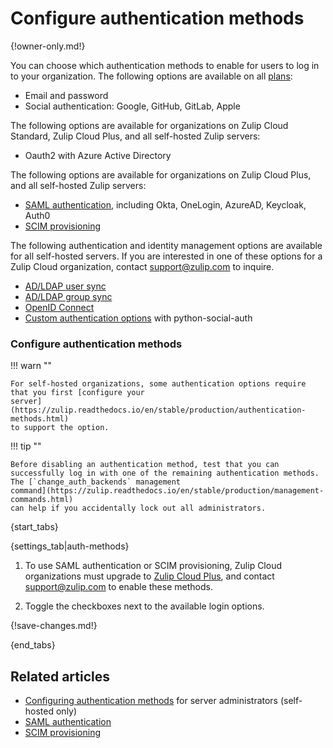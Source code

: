 # Configure authentication methods

{!owner-only.md!}

You can choose which authentication methods to enable for users to log in to
your organization. The following options are available on all
[plans](https://zulip.com/plans/):

- Email and password
- Social authentication: Google, GitHub, GitLab, Apple

The following options are available for organizations on Zulip Cloud Standard,
Zulip Cloud Plus, and all self-hosted Zulip servers:

- Oauth2 with Azure Active Directory

The following options are available for organizations on Zulip Cloud Plus, and all self-hosted Zulip servers:

- [SAML authentication](/help/saml-authentication), including Okta, OneLogin, AzureAD, Keycloak, Auth0
- [SCIM provisioning](/help/scim)

The following authentication and identity management options are available for
all self-hosted servers. If you are interested in one of these options for a
Zulip Cloud organization, contact [support@zulip.com](mailto:support@zulip.com)
to inquire.

- [AD/LDAP user
  sync](https://zulip.readthedocs.io/en/stable/production/authentication-methods.html#ldap-including-active-directory)
- [AD/LDAP group
  sync](https://zulip.readthedocs.io/en/stable/production/authentication-methods.html#ldap-including-active-directory)
- [OpenID
  Connect](https://zulip.readthedocs.io/en/stable/production/authentication-methods.html#openid-connect)
- [Custom authentication
  options](https://python-social-auth.readthedocs.io/en/latest/backends/index.html#social-backends)
  with python-social-auth

### Configure authentication methods

!!! warn ""

    For self-hosted organizations, some authentication options require
    that you first [configure your
    server](https://zulip.readthedocs.io/en/stable/production/authentication-methods.html)
    to support the option.

!!! tip ""

    Before disabling an authentication method, test that you can
    successfully log in with one of the remaining authentication methods.
    The [`change_auth_backends` management
    command](https://zulip.readthedocs.io/en/stable/production/management-commands.html)
    can help if you accidentally lock out all administrators.

{start_tabs}

{settings_tab|auth-methods}

1. To use SAML authentication or SCIM provisioning, Zulip Cloud organizations
   must upgrade to [Zulip Cloud Plus](https://zulip.com/plans/), and contact
   [support@zulip.com](mailto:support@zulip.com) to enable these methods.

1. Toggle the checkboxes next to the available login options.

{!save-changes.md!}

{end_tabs}

## Related articles

* [Configuring authentication methods](https://zulip.readthedocs.io/en/stable/production/authentication-methods.html)
  for server administrators (self-hosted only)
* [SAML authentication](/help/saml-authentication)
* [SCIM provisioning](/help/scim)
